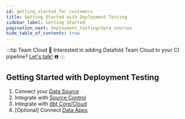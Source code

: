 ```yaml
---
id: getting_started_for_customers
title: Getting Started with Deployment Testing
sidebar_label: Getting Started
pagination_next: deployment_testing/data_sources
hide_table_of_contents: true
---
```


:::tip Team Cloud
🔧 Interested in adding Datafold Team Cloud to your CI pipeline? [Let's talk!](https://calendly.com/d/zkz-63b-23q/see-a-demo?email=clay%20analytics%40datafold.com&first_name=Clay&last_name=Moeller&a1=) ☎️
:::
<br />

## Getting Started with Deployment Testing

1. Connect your [Data Source](/deployment_testing/data_sources)
2. Integrate with [Source Control](/deployment_testing/source_control)
3. Integrate with [dbt Core/Cloud](/deployment_testing/dbt)
4. [Optional] Connect [Data Apps](/deployment_testing/data_apps)
